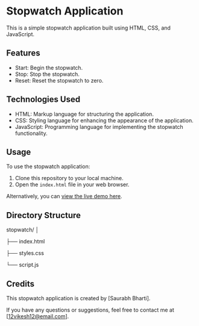 # Stopwatch Application

This is a simple stopwatch application built using HTML, CSS, and JavaScript.

## Features

- Start: Begin the stopwatch.
- Stop: Stop the stopwatch.
- Reset: Reset the stopwatch to zero.

## Technologies Used

- HTML: Markup language for structuring the application.
- CSS: Styling language for enhancing the appearance of the application.
- JavaScript: Programming language for implementing the stopwatch functionality.

## Usage

To use the stopwatch application:

1. Clone this repository to your local machine.
2. Open the `index.html` file in your web browser.

Alternatively, you can [view the live demo here](https://saurabhbharti2024.github.io/Stopwatch/).

## Directory Structure

stopwatch/
│

├── index.html

├── styles.css

└── script.js

## Credits

This stopwatch application is created by [Saurabh Bharti].

If you have any questions or suggestions, feel free to contact me at [12vikesh12@email.com].
